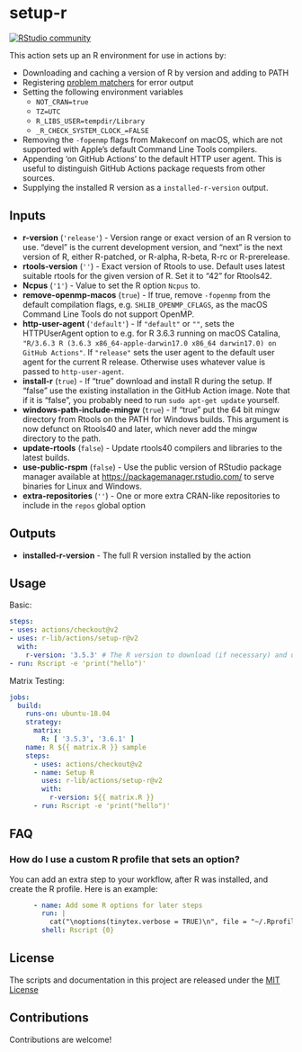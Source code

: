 
<!-- README.md is generated from README.Rmd. Please edit that file -->

# setup-r

[![RStudio
community](https://img.shields.io/badge/community-github--actions-blue?style=social&logo=rstudio&logoColor=75AADB)](https://community.rstudio.com/new-topic?category=Package%20development&tags=github-actions)

This action sets up an R environment for use in actions by:

-   Downloading and caching a version of R by version and adding to PATH
-   Registering [problem
    matchers](https://github.com/r-lib/actions/tree/v2/setup-r/.github)
    for error output
-   Setting the following environment variables
    -   `NOT_CRAN=true`
    -   `TZ=UTC`
    -   `R_LIBS_USER=tempdir/Library`
    -   `_R_CHECK_SYSTEM_CLOCK_=FALSE`
-   Removing the `-fopenmp` flags from Makeconf on macOS, which are not
    supported with Apple’s default Command Line Tools compilers.
-   Appending ‘on GitHub Actions’ to the default HTTP user agent. This
    is useful to distinguish GitHub Actions package requests from other
    sources.
-   Supplying the installed R version as a `installed-r-version` output.

## Inputs

-   **r-version** (`'release'`) - Version range or exact version of an R
    version to use. “devel” is the current development version, and
    “next” is the next version of R, either R-patched, or R-alpha,
    R-beta, R-rc or R-prerelease.
-   **rtools-version** (`''`) - Exact version of Rtools to use. Default
    uses latest suitable rtools for the given version of R. Set it to
    “42” for Rtools42.
-   **Ncpus** (`'1'`) - Value to set the R option `Ncpus` to.
-   **remove-openmp-macos** (`true`) - If true, remove `-fopenmp` from
    the default compilation flags, e.g. `SHLIB_OPENMP_CFLAGS`, as the
    macOS Command Line Tools do not support OpenMP.
-   **http-user-agent** (`'default'`) - If `"default"` or `""`, sets the
    HTTPUserAgent option to e.g. for R 3.6.3 running on macOS Catalina,
    `"R/3.6.3 R (3.6.3 x86_64-apple-darwin17.0 x86_64 darwin17.0) on GitHub Actions"`.
    If `"release"` sets the user agent to the default user agent for the
    current R release. Otherwise uses whatever value is passed to
    `http-user-agent`.
-   **install-r** (`true`) - If “true” download and install R during the
    setup. If “false” use the existing installation in the GitHub Action
    image. Note that if it is “false”, you probably need to run
    `sudo apt-get update` yourself.
-   **windows-path-include-mingw** (`true`) - If “true” put the 64 bit
    mingw directory from Rtools on the PATH for Windows builds. This
    argument is now defunct on Rtools40 and later, which never add the
    mingw directory to the path.
-   **update-rtools** (`false`) - Update rtools40 compilers and
    libraries to the latest builds.
-   **use-public-rspm** (`false`) - Use the public version of RStudio
    package manager available at <https://packagemanager.rstudio.com/>
    to serve binaries for Linux and Windows.
-   **extra-repositories** (`''`) - One or more extra CRAN-like
    repositories to include in the `repos` global option

## Outputs

-   **installed-r-version** - The full R version installed by the action

## Usage

Basic:

``` yaml
steps:
- uses: actions/checkout@v2
- uses: r-lib/actions/setup-r@v2
  with:
    r-version: '3.5.3' # The R version to download (if necessary) and use.
- run: Rscript -e 'print("hello")'
```

Matrix Testing:

``` yaml
jobs:
  build:
    runs-on: ubuntu-18.04
    strategy:
      matrix:
        R: [ '3.5.3', '3.6.1' ]
    name: R ${{ matrix.R }} sample
    steps:
      - uses: actions/checkout@v2
      - name: Setup R
        uses: r-lib/actions/setup-r@v2
        with:
          r-version: ${{ matrix.R }}
      - run: Rscript -e 'print("hello")'
```

## FAQ

### How do I use a custom R profile that sets an option?

You can add an extra step to your workflow, after R was installed, and
create the R profile. Here is an example:

``` yaml
      - name: Add some R options for later steps
        run: |
          cat("\noptions(tinytex.verbose = TRUE)\n", file = "~/.Rprofile", append = TRUE)
        shell: Rscript {0}
```

## License

The scripts and documentation in this project are released under the
[MIT License](LICENSE)

## Contributions

Contributions are welcome!

